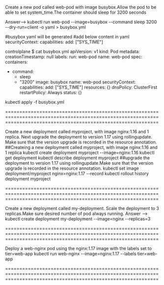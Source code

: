 Create a new pod called web-pod with image busybox.Allow the pod to be able to set system_time.The container should sleep for 3200 seconds

Answer-->
kubectl run web-pod --image=busybox --command sleep 3200 --dry-run=client -o yaml > busybox.yml

#busybox yaml will be generated
#add below content in yaml
securityContext:
      capabilities:
        add: ["SYS_TIME"]
		
		
controlplane $ cat busybox.yml 
apiVersion: v1
kind: Pod
metadata:
  creationTimestamp: null
  labels:
    run: web-pod
  name: web-pod
spec:
  containers:
  - command:
    - sleep
    - "3200"
    image: busybox
    name: web-pod
    securityContext:
      capabilities:
        add: ["SYS_TIME"]
    resources: {}
  dnsPolicy: ClusterFirst
  restartPolicy: Always
status: {}

kubectl apply -f busybox.yml

==================================================================================================================================================================

Create a new deployment called myproject, with image nginx:1.16 and 1 replica. Next upgrade the deployment to version 1.17 using rolling​ update​. Make sure that the version upgrade is recorded in the resource annotation.
##Createing a new deployment called myproject, with image nginx:1.16 and 1 replica
kubectl create deployment myproject --image=nginx:1.16 
kubectl get deployment
kubectl describe deployment myproject
##upgrade the deployment to version 1.17 using rolling​ update.Make sure that the version upgrade is recorded in the resource annotation.
kubectl set image deployment/myproject nginx=nginx:1.17 --record
kubectl rollout history deployment myproject

==================================================================================================================================================================

Create a new deployment called my-deployment. Scale the deployment to 3 replicas.Make sure desired number of pod always running.
Answer -->
kubectl create deployment my-deployment --image=nginx --replicas=3

==================================================================================================================================================================

Deploy a web-nginx pod using the nginx:1.17 image with the labels set to tier=web-app
kubectl run web-nginx --image=nginx:1.17 --labels tier=web-app

==================================================================================================================================================================

